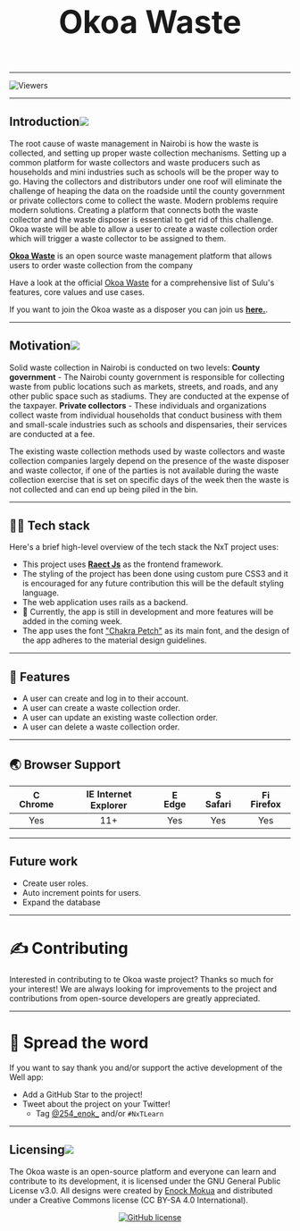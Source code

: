 <h1 align="center" style="display: block; font-size: 4em; font-weight: bold; margin-block-start: 1em; margin-block-end: 1em;">


Okoa Waste

</h1>

---

![Viewers](https://gpvc.arturio.dev/MokuaEnock)

---

## Introduction[![](./docs/img/pin.svg)](#introduction)

The root cause of waste management in Nairobi is how the waste is collected, and setting up proper
waste collection mechanisms. Setting up a common platform for waste collectors and waste
producers such as households and mini industries such as schools will be the proper way to go.
Having the collectors and distributors under one roof will eliminate the challenge of heaping the data
on the roadside until the county government or private collectors come to collect the waste.
Modern problems require modern solutions. Creating a platform that connects both the waste collector and the waste disposer is essential to get rid of this challenge. Okoa waste will be able to allow a user to create a waste collection order which will trigger a waste collector to be assigned to them.

**[Okoa Waste](greenly.vercel.app/)** is an open source waste management platform that allows users to order waste collection from the company

Have a look at the official [Okoa Waste](greenly.vercel.app/) for a comprehensive list of Sulu's features, core values and use cases.

If you want to join the Okoa waste as a disposer you can join us **[here.](nxt-learn.vercel.app)**.

---

## Motivation[![](./docs/img/pin.svg)](#motivation)

Solid waste collection in Nairobi is conducted on two levels:
**County government** - The Nairobi county government is responsible for collecting waste from
public locations such as markets, streets, and roads, and any other public space such as stadiums.
They are conducted at the expense of the taxpayer.
**Private collectors** - These individuals and organizations collect waste from individual households
that conduct business with them and small-scale industries such as schools and dispensaries, their
services are conducted at a fee.


The existing waste collection methods used by waste collectors and waste collection companies largely depend on the presence of the waste disposer and waste collector, if one of the parties is not available during the waste collection exercise that is set on specific days of the week then the waste is not collected and can end up being piled in the bin.

---

## 👨‍💻 Tech stack


Here's a brief high-level overview of the tech stack the NxT project uses:

- This project uses **[Raect Js](https://reactjs.org/)** as the frontend framework.
- The styling of the project has been done using custom pure CSS3 and it is encouraged for any future contribution this will be the default styling language.
- The web application uses rails as a backend.
- 🚨 Currently, the app is still in development and more features will be added in the coming week.
- The app uses the font ["Chakra Petch"](https://fonts.googleapis.com/css2?family=Chakra+Petch&display=swap) as its main font, and the design of the app adheres to the material design guidelines.

---

## 🎨 Features

- A user can create and log in to their account.
- A user can create a waste collection order.
- A user can update an existing waste collection order.
- A user can delete a waste collection order.

---

## 🌏 Browser Support

| <img src="https://user-images.githubusercontent.com/1215767/34348387-a2e64588-ea4d-11e7-8267-a43365103afe.png" alt="Chrome" width="16px" height="16px" /> Chrome | <img src="https://user-images.githubusercontent.com/1215767/34348590-250b3ca2-ea4f-11e7-9efb-da953359321f.png" alt="IE" width="16px" height="16px" /> Internet Explorer | <img src="https://user-images.githubusercontent.com/1215767/34348380-93e77ae8-ea4d-11e7-8696-9a989ddbbbf5.png" alt="Edge" width="16px" height="16px" /> Edge | <img src="https://user-images.githubusercontent.com/1215767/34348394-a981f892-ea4d-11e7-9156-d128d58386b9.png" alt="Safari" width="16px" height="16px" /> Safari | <img src="https://user-images.githubusercontent.com/1215767/34348383-9e7ed492-ea4d-11e7-910c-03b39d52f496.png" alt="Firefox" width="16px" height="16px" /> Firefox |
| :--------------------------------------------------------------------------------------------------------------------------------------------------------------: | :---------------------------------------------------------------------------------------------------------------------------------------------------------------------: | :----------------------------------------------------------------------------------------------------------------------------------------------------------: | :--------------------------------------------------------------------------------------------------------------------------------------------------------------: | :----------------------------------------------------------------------------------------------------------------------------------------------------------------: |
|                                                                               Yes                                                                                |                                                                                   11+                                                                                   |                                                                             Yes                                                                              |                                                                               Yes                                                                                |                                                                                Yes                                                                                 |

---

## Future work

- Create user roles.
- Auto increment points for users.
- Expand the database

---

# ✍️ Contributing

Interested in contributing to te Okoa waste project? Thanks so much for your interest! We are always looking for improvements to the project and contributions from open-source developers are greatly appreciated.

---

# 🌟 Spread the word

If you want to say thank you and/or support the active development of the Well app:

- Add a GitHub Star to the project!
- Tweet about the project on your Twitter!
  - Tag [@254_enok\_](https://twitter.com/254_enok_) and/or `#NxTLearn`

---

## Licensing[![](./docs/img/pin.svg)](#licensing)

The Okoa waste is an open-source platform and everyone can learn and contribute to its development, it is licensed under the GNU General Public License v3.0. All designs were created by [Enock Mokua](https://github.com/MokuaEnock) and distributed under a Creative Commons license (CC BY-SA 4.0 International).

<p align="center">
    <a href="LICENSE" target="_blank">
        <img src="https://img.shields.io/github/license/sulu/sulu.svg" alt="GitHub license">
    </a>
</p>

